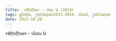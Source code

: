 ```yaml
---
title:  «Քիմիա» - մաս Ա (2014) 
tags: քիմիա, շտեմարան2013-2014, մասԱ, շտեմարան
date: 2012-10-28
---
```



«Քիմիա» - մաս Ա
